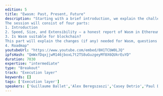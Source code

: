 ```yaml
---
edition: 5
title: "Ewasm: Past, Present, Future"
description: "Starting with a brief introduction, we explain the challenges, design directions, and the work done in the last 12 months. We conclude with a roadmap of Ewasm.
The session will consist of four parts:
1. Introduction
2. Speed, Size, and Extensibility – a honest report of Wasm in Ethereum (aka \"The Benchmarking Report\")
3. Is Wasm suitable for blockchain?
This part will explain the changes (if any) needed for Wasm, questions relevant to blockchain, and solutions developed and proposed.
4. Roadmap"
youtubeUrl: "https://www.youtube.com/embed/8H1TCbW0LJQ"
ipfsHash: "QmWxfDqxjjwM146jboxL7t2TS8uGuzgeyMf8X6QUkrEuYD"
duration: 7030
expertise: "intermediate"
type: "Breakout"
track: "Execution layer"
keywords: []
tags: ['Execution layer']
speakers: ['Guillaume Ballet','Alex Beregszaszi','Casey Detrio','Paul Dworzanski']
---
```

